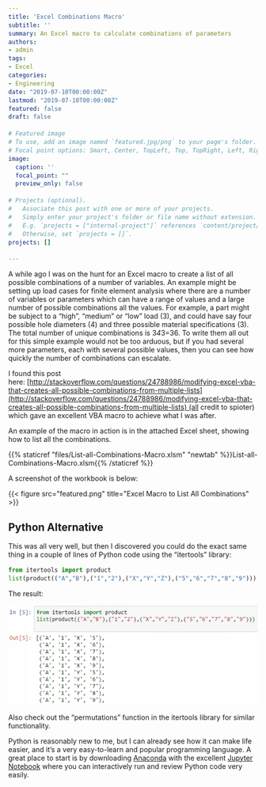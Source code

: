 ```yaml
---
title: 'Excel Combinations Macro'
subtitle: ''
summary: An Excel macro to calculate combinations of parameters
authors:
- admin
tags:
- Excel
categories:
- Engineering
date: "2019-07-10T00:00:00Z"
lastmod: "2019-07-10T00:00:00Z"
featured: false
draft: false

# Featured image
# To use, add an image named `featured.jpg/png` to your page's folder.
# Focal point options: Smart, Center, TopLeft, Top, TopRight, Left, Right, BottomLeft, Bottom, BottomRight
image:
  caption: ''
  focal_point: ""
  preview_only: false

# Projects (optional).
#   Associate this post with one or more of your projects.
#   Simply enter your project's folder or file name without extension.
#   E.g. `projects = ["internal-project"]` references `content/project/deep-learning/index.md`.
#   Otherwise, set `projects = []`.
projects: []

---
```


A while ago I was on the hunt for an Excel macro to create a list of all possible combinations of a number of variables. An example might be setting up load cases for finite element analysis where there are a number of variables or parameters which can have a range of values and a large number of possible combinations all the values. For example, a part might be subject to a “high”, “medium” or “low” load (3), and could have say four possible hole diameters (4) and three possible material specifications (3). The total number of unique combinations is 3*4*3=36. To write them all out for this simple example would not be too arduous, but if you had several more parameters, each with several possible values, then you can see how quickly the number of combinations can escalate.

I found this post here: [http://stackoverflow.com/questions/24788986/modifying-excel-vba-that-creates-all-possible-combinations-from-multiple-lists](http://stackoverflow.com/questions/24788986/modifying-excel-vba-that-creates-all-possible-combinations-from-multiple-lists) (all credit to spioter) which gave an excellent VBA macro to achieve what I was after.

An example of the macro in action is in the attached Excel sheet, showing how to list all the combinations.

{{% staticref "files/List-all-Combinations-Macro.xlsm" "newtab" %}}List-all-Combinations-Macro.xlsm{{% /staticref %}}

A screenshot of the workbook is below:

{{< figure src="featured.png" title="Excel Macro to List All Combinations" >}}

## Python Alternative

This was all very well, but then I discovered you could do the exact same thing in a couple of lines of Python code using the “itertools” library:

```python
from itertools import product 
list(product(("A","B"),("1","2"),("X","Y","Z"),("5","6","7","8","9")))
```

The result:

![](Untitled-be194003-b348-42c8-9635-dba72187b6af.png)

Also check out the “permutations” function in the itertools library for similar functionality.

Python is reasonably new to me, but I can already see how it can make life easier, and it’s a very easy-to-learn and popular programming language. A great place to start is by downloading [Anaconda](https://www.continuum.io/anaconda-overview) with the excellent [Jupyter Notebook](http://jupyter.org/) where you can interactively run and review Python code very easily.